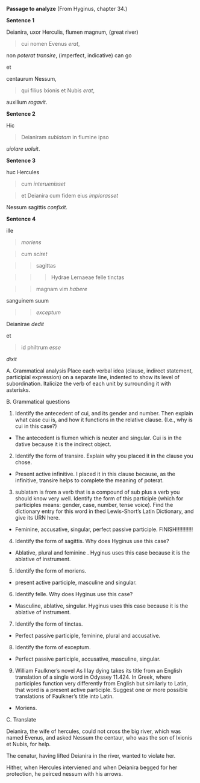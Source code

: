 **Passage to analyze**
(From Hyginus, chapter 34.)

**Sentence 1**

Deianira, uxor Herculis, flumen magnum, (great river)

>cui nomen Evenus *erat*, 

non *poterat transire*, (imperfect, indicative) can go

et

centaurum Nessum, 

>qui filius Ixionis et Nubis *erat*, 

auxilium *rogavit*. 



**Sentence 2**

Hic

>Deianiram *sublatam* in flumine ipso

*uiolare uoluit*. 





**Sentence 3**

huc Hercules 

>cum *interuenisset*

>et Deianira cum fidem eius *implorasset*

Nessum sagittis *confixit*.




**Sentence 4**

ille 

> *moriens*

> cum *sciret*

>> sagittas 

>>> Hydrae Lernaeae felle tinctas 

>> magnam vim *habere*

sanguinem suum 

>>*exceptum* 

Deianirae *dedit*

et

> id philtrum *esse*

*dixit*


A. Grammatical analysis
Place each verbal idea (clause, indirect statement, participial expression) on a separate line, indented to show its level of subordination. 
Italicize the verb of each unit by surrounding it with asterisks.

B. Grammatical questions
1. Identify the antecedent of cui, and its gender and number. Then explain what case cui is, and how it functions in the relative clause. (I.e., why is cui in this case?)
  - The antecedent is flumen which is neuter and singular. Cui is in the dative because it is the indirect object.

2. Identify the form of transire. Explain why you placed it in the clause you chose.
- Present active infinitive. I placed it in this clause because, as the infinitive, transire helps to complete the meaning of poterat.

3. sublatam is from a verb that is a compound of sub plus a verb you should know very well. Identify the form of this participle (which for participles means: gender, case, number, tense voice). Find the dictionary entry for this word in thed Lewis-Short’s Latin Dictionary, and give its URN here.
- Feminine, accusative, singular, perfect passive participle. FINISH!!!!!!!!!!!

4. Identify the form of sagittis. Why does Hyginus use this case?
- Ablative, plural and feminine . Hyginus uses this case because it is the ablative of instrument.

5. Identify the form of moriens.
- present active participle, masculine and singular.

6. Identify felle. Why does Hyginus use this case?
- Masculine, ablative, singular. Hyginus uses this case because it is the ablative of instrument.

7. Identify the form of tinctas.
- Perfect passive participle, feminine, plural and accusative.

8. Identify the form of exceptum.
- Perfect passive participle, accusative, masculine, singular.

9. William Faulkner’s novel As I lay dying takes its title from an English translation of a single word in Odyssey 11.424. 
In Greek, where participles function very differently from English but similarly to Latin, that word is a present active participle. 
Suggest one or more possible translations of Faulkner’s title into Latin.
- Moriens.

C. Translate

Deianira, the wife of hercules, could not cross the big river, which was named Evenus, and asked Nessum the centaur, who was the son of Ixionis et Nubis, for help.

The cenatur, having lifted Deianira in the river, wanted to violate her.

Hither, when Hercules interviened and when Deianira begged for her protection, he peirced nessum with his arrows.



